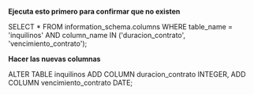 **Ejecuta esto primero para confirmar que no existen**

SELECT * FROM information_schema.columns 
WHERE table_name = 'inquilinos' 
AND column_name IN ('duracion_contrato', 'vencimiento_contrato');

**Hacer las nuevas columnas**

ALTER TABLE inquilinos
ADD COLUMN duracion_contrato INTEGER,
ADD COLUMN vencimiento_contrato DATE;